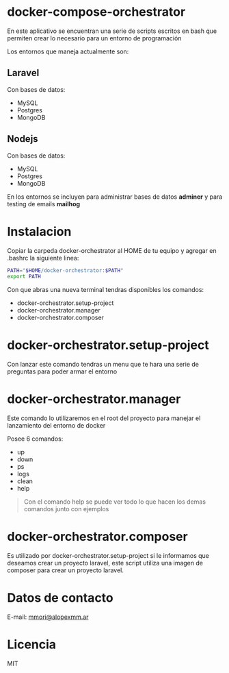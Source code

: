 # docker-compose-orchestrator

En este aplicativo se encuentran una serie de scripts escritos en bash que permiten crear lo necesario para un entorno de programación

Los entornos que maneja actualmente son:

## Laravel

Con bases de datos:

- MySQL
- Postgres
- MongoDB

## Nodejs

Con bases de datos:

- MySQL
- Postgres
- MongoDB

En los entornos se incluyen para administrar bases de datos **adminer** y para testing de emails **mailhog**

# Instalacion

Copiar la carpeda docker-orchestrator al HOME de tu equipo y agregar en .bashrc la siguiente linea:

```bash
PATH="$HOME/docker-orchestrator:$PATH"
export PATH
```

Con que abras una nueva terminal tendras disponibles los comandos:

- docker-orchestrator.setup-project
- docker-orchestrator.manager
- docker-orchestrator.composer


# docker-orchestrator.setup-project

Con lanzar este comando tendras un menu que te hara una serie de preguntas para poder armar el entorno

# docker-orchestrator.manager

Este comando lo utilizaremos en el root del proyecto para manejar el lanzamiento del entorno de docker

Posee 6 comandos:

- up
- down
- ps
- logs
- clean
- help

> Con el comando help se puede ver todo lo que hacen los demas comandos junto con ejemplos

# docker-orchestrator.composer

Es utilizado por docker-orchestrator.setup-project si le informamos que deseamos crear un proyecto laravel, este script utiliza una imagen de composer para crear un proyecto laravel.

# Datos de contacto

E-mail: mmori@alopexmm.ar

# Licencia

MIT
